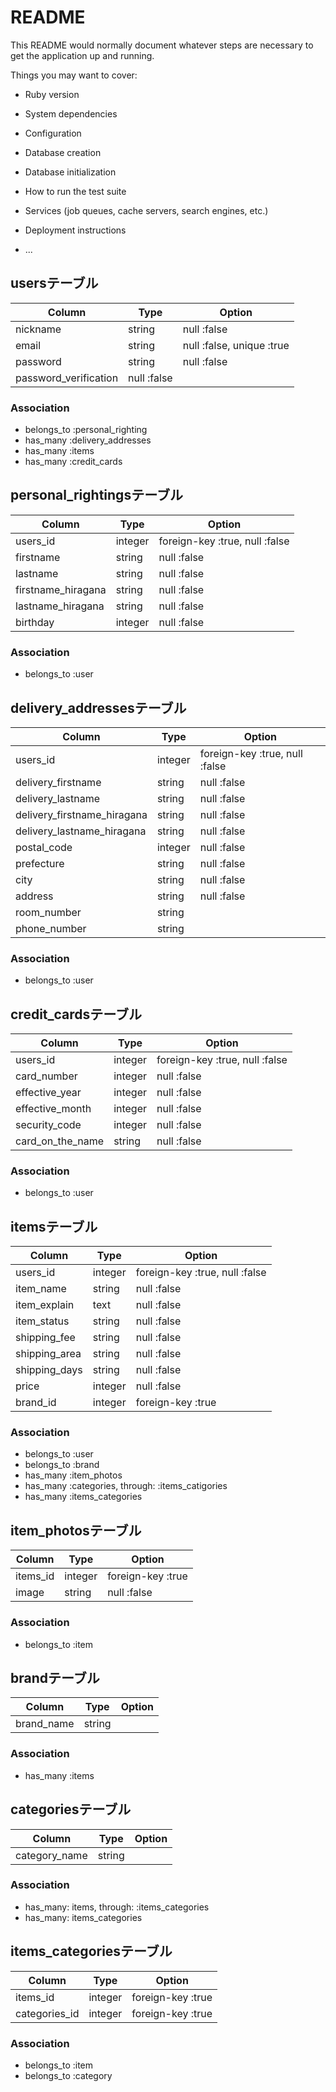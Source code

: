# README

This README would normally document whatever steps are necessary to get the
application up and running.

Things you may want to cover:

* Ruby version

* System dependencies

* Configuration

* Database creation

* Database initialization

* How to run the test suite

* Services (job queues, cache servers, search engines, etc.)

* Deployment instructions

* ...


## usersテーブル
|Column|Type|Option|
|------|----|------|
|nickname|string|null :false|
|email|string|null :false, unique :true|
|password|string|null :false|
|password_verification|null :false|

### Association
- belongs_to :personal_righting
- has_many :delivery_addresses
- has_many :items
- has_many :credit_cards


## personal_rightingsテーブル
|Column|Type|Option|
|------|----|------|
|users_id|integer|foreign-key :true, null :false|
|firstname|string|null :false|
|lastname|string|null :false|
|firstname_hiragana|string|null :false|
|lastname_hiragana|string|null :false|
|birthday|integer|null :false|

### Association
- belongs_to :user


## delivery_addressesテーブル
|Column|Type|Option|
|------|----|------|
|users_id|integer|foreign-key :true, null :false|
|delivery_firstname|string|null :false|
|delivery_lastname|string|null :false|
|delivery_firstname_hiragana|string|null :false|
|delivery_lastname_hiragana|string|null :false|
|postal_code|integer|null :false|
|prefecture|string|null :false|
|city|string|null :false|
|address|string|null :false|
|room_number|string|
|phone_number|string|

### Association
- belongs_to :user


## credit_cardsテーブル
|Column|Type|Option|
|------|----|------|
|users_id|integer|foreign-key :true, null :false|
|card_number|integer|null :false|
|effective_year|integer|null :false|
|effective_month|integer|null :false|
|security_code|integer|null :false|
|card_on_the_name|string|null :false|

### Association
- belongs_to :user


## itemsテーブル
|Column|Type|Option|
|------|----|------|
|users_id|integer|foreign-key :true, null :false|
|item_name|string|null :false|
|item_explain|text|null :false|
|item_status|string|null :false|
|shipping_fee|string|null :false|
|shipping_area|string|null :false|
|shipping_days|string|null :false|
|price|integer|null :false|
|brand_id|integer|foreign-key :true|

### Association
- belongs_to :user
- belongs_to :brand
- has_many :item_photos
- has_many :categories, through: :items_catigories
- has_many :items_categories


## item_photosテーブル
|Column|Type|Option|
|------|----|------|
|items_id|integer|foreign-key :true|
|image|string|null :false|

### Association
- belongs_to :item


## brandテーブル
|Column|Type|Option|
|------|----|------|
|brand_name|string|

### Association
- has_many :items


## categoriesテーブル
|Column|Type|Option|
|------|----|------|
|category_name|string|

### Association
- has_many: items, through: :items_categories
- has_many: items_categories


## items_categoriesテーブル
|Column|Type|Option|
|------|----|------|
|items_id|integer|foreign-key :true|
|categories_id|integer|foreign-key :true|

### Association
- belongs_to :item
- belongs_to :category